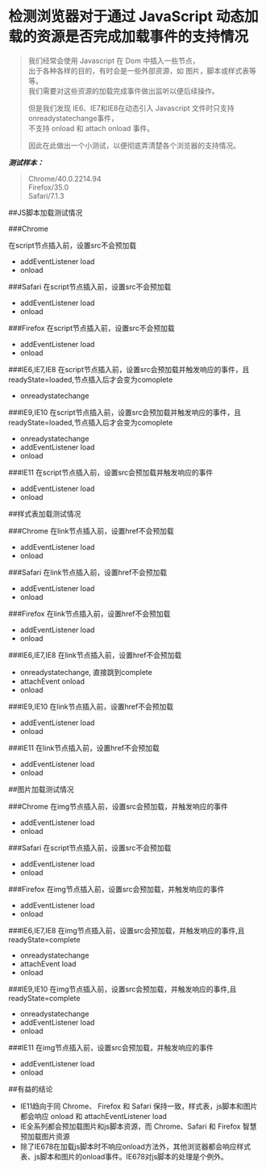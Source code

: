 检测浏览器对于通过 JavaScript 动态加载的资源是否完成加载事件的支持情况
=============================

>  我们经常会使用 Javascript 在 Dom 中插入一些节点，  
>  出于各种各样的目的，有时会是一些外部资源，如 图片，脚本或样式表等等。  
>  我们需要对这些资源的加载完成事件做出监听以便后续操作。  
>
>  但是我们发现 IE6、IE7和IE8在动态引入 Javascript 文件时只支持 onreadystatechange事件，  
>  不支持 onload 和 attach onload 事件。  
>
> 因此在此做出一个小测试，以便彻底弄清楚各个浏览器的支持情况。

___测试样本：___

>  Chrome/40.0.2214.94  
>  Firefox/35.0  
>  Safari/7.1.3

##JS脚本加载测试情况

###Chrome

在script节点插入前，设置src不会预加载

- addEventListener load
- onload

###Safari
在script节点插入前，设置src不会预加载

- addEventListener load
- onload

###Firefox
在script节点插入前，设置src不会预加载

- addEventListener load
- onload

###IE6,IE7,IE8
在script节点插入前，设置src会预加载并触发响应的事件，且readyState=loaded,节点插入后才会变为comoplete

 - onreadystatechange

###IE9,IE10
在script节点插入前，设置src会预加载并触发响应的事件，且readyState=loaded,节点插入后才会变为comoplete

- onreadystatechange
- addEventListener load
- onload

###IE11
在script节点插入前，设置src会预加载并触发响应的事件

- addEventListener load
- onload


##样式表加载测试情况

###Chrome
在link节点插入前，设置href不会预加载

- addEventListener load
- onload

###Safari
在link节点插入前，设置href不会预加载

- addEventListener load
- onload

###Firefox
在link节点插入前，设置href不会预加载

- addEventListener load
- onload

###IE6,IE7,IE8
在link节点插入前，设置href不会预加载

- onreadystatechange, 直接跳到complete
- attachEvent onload
- onload

###IE9,IE10
在link节点插入前，设置href不会预加载

- addEventListener load
- onload

###IE11
在link节点插入前，设置href不会预加载

- addEventListener load
- onload


##图片加载测试情况

###Chrome
在img节点插入前，设置src会预加载，并触发响应的事件

- addEventListener load
- onload

###Safari
在script节点插入前，设置src不会预加载

- addEventListener load
- onload

###Firefox
在img节点插入前，设置src会预加载，并触发响应的事件

- addEventListener load
- onload

###IE6,IE7,IE8
在img节点插入前，设置src会预加载，并触发响应的事件,且readyState=complete

- onreadystatechange
- attachEvent load
- onload

###IE9,IE10
在img节点插入前，设置src会预加载，并触发响应的事件,且readyState=complete

- onreadystatechange
- addEventListener load
- onload

###IE11
在img节点插入前，设置src会预加载，并触发响应的事件  

- addEventListener load
- onload


##有益的结论

+ IE11趋向于同 Chrome、 Firefox 和 Safari 保持一致，样式表，js脚本和图片都会响应 onload 和 attachEventListener load
+ IE全系列都会预加载图片和js脚本资源，而 Chrome、Safari 和 Firefox 智慧预加载图片资源
+ 除了IE678在加载js脚本时不响应onload方法外，其他浏览器都会响应样式表、js脚本和图片的onload事件。IE678对js脚本的处理是个例外。